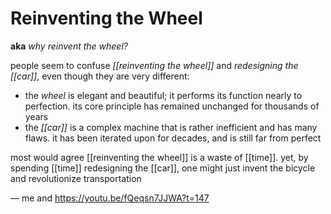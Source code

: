 # Reinventing the Wheel

**aka** _why reinvent the wheel?_

people seem to confuse _[[reinventing the wheel]]_ and _redesigning the [[car]]_, even though they are very different:

- the _wheel_ is elegant and beautiful; it performs its function nearly to perfection. its core principle has remained unchanged for thousands of years
- the _[[car]]_ is a complex machine that is rather inefficient and has many flaws. it has been iterated upon for decades, and is still far from perfect

most would agree [[reinventing the wheel]] is a waste of [[time]]. yet, by spending [[time]] redesigning the [[car]], one might just invent the bicycle and revolutionize transportation

&mdash; me and <https://youtu.be/fQeqsn7JJWA?t=147>
